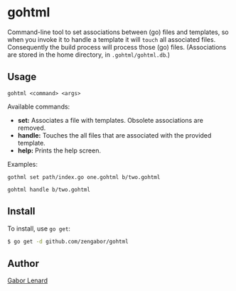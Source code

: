 # gohtml

Command-line tool to set associations between (go) files and templates, so when you invoke it to handle a template it will `touch` all associated files. Consequently the build process will process those (go) files. (Associations are stored in the home directory, in `.gohtml/gohtml.db`.)

## Usage

    gohtml <command> <args>

Available commands:

* **set:** Associates a file with templates. Obsolete associations are removed.
* **handle:** Touches the all files that are associated with the provided template.
* **help:** Prints the help screen.

Examples:

    gothml set path/index.go one.gohtml b/two.gohtml

    gohtml handle b/two.gohtml

## Install

To install, use `go get`:

```bash
$ go get -d github.com/zengabor/gohtml
```

## Author

[Gabor Lenard](https://github.com/zengabor)
